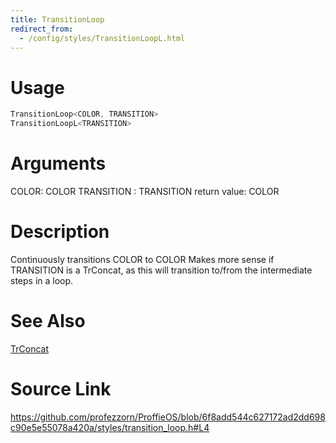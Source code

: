 ```yaml
---
title: TransitionLoop
redirect_from:
  - /config/styles/TransitionLoopL.html
---
```


# Usage
```cpp
TransitionLoop<COLOR, TRANSITION>
TransitionLoopL<TRANSITION>
```

# Arguments
COLOR: COLOR
TRANSITION : TRANSITION
return value: COLOR

# Description

Continuously transitions COLOR to COLOR
Makes more sense if TRANSITION is a TrConcat, as this will
transition to/from the intermediate steps in a loop.

# See Also
[TrConcat](/config/transitions/TrConcat.html)

# Source Link
https://github.com/profezzorn/ProffieOS/blob/6f8add544c627172ad2dd698c90e5e55078a420a/styles/transition_loop.h#L4
